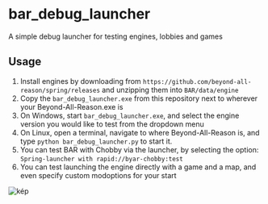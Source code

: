 # bar_debug_launcher
A simple debug launcher for testing engines, lobbies and games


## Usage
1. Install engines by downloading from `https://github.com/beyond-all-reason/spring/releases` and unzipping them into `BAR/data/engine`
2. Copy the `bar_debug_launcher.exe` from this repository next to wherever your Beyond-All-Reason.exe is
3. On Windows, start `bar_debug_launcher.exe`, and select the engine version you would like to test from the dropdown menu
4. On Linux, open a terminal, navigate to where Beyond-All-Reason is, and type `python bar_debug_launcher.py` to start it. 
5. You can test BAR with Chobby via the launcher, by selecting the option: `Spring-launcher with rapid://byar-chobby:test`
6. You can test launching the engine directly with a game and a map, and even specify custom modoptions for your start


![kép](https://user-images.githubusercontent.com/109391/198118232-67bb8956-d976-4c88-9ade-da48e1a735e7.png)
